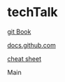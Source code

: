# techTalk

[git Book](https://git-scm.com/book/en/v2)

[docs.github.com](https://docs.github.com/en/get-started/using-git/about-git)

[cheat sheet](https://training.github.com/downloads/github-git-cheat-sheet.pdf)

Main
